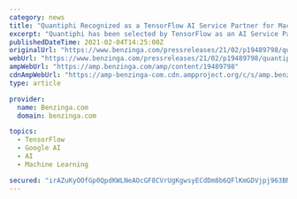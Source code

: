 ```yaml
---
category: news
title: "Quantiphi Recognized as a TensorFlow AI Service Partner for Machine Learning Led Enterprise Transformation"
excerpt: "Quantiphi has been selected by TensorFlow as an AI Service Partner to enable businesses across industries to benefit from AI-based systems and help them innovate faster,"
publishedDateTime: 2021-02-04T14:25:00Z
originalUrl: "https://www.benzinga.com/pressreleases/21/02/p19489798/quantiphi-recognized-as-a-tensorflow-ai-service-partner-for-machine-learning-led-enterprise-transf"
webUrl: "https://www.benzinga.com/pressreleases/21/02/p19489798/quantiphi-recognized-as-a-tensorflow-ai-service-partner-for-machine-learning-led-enterprise-transf"
ampWebUrl: "https://amp.benzinga.com/amp/content/19489798"
cdnAmpWebUrl: "https://amp-benzinga-com.cdn.ampproject.org/c/s/amp.benzinga.com/amp/content/19489798"
type: article

provider:
  name: Benzinga.com
  domain: benzinga.com

topics:
  - TensorFlow
  - Google AI
  - AI
  - Machine Learning

secured: "irAZuKyOOfGp0QpdKWLNeAOcGF8CVrUgKgwsyECdDm8b6QFlKmGDVjpj963BNXaqVl0i7vqv7uCYmFXhFF135pLAvythabVKEwn/XKSGrNS0nDBZL05qvOKUreemMvj7czlgxjeLkiBDxETvg4PAJr2q4MJonNRn6w8GTUOtCJhLqPZPFlWTf5WlciS0e8FnwbRW41zjLMiueqfeIFFC9eXl4pks7Px8fMpdNWDYrQZDo7fb1ortxhoSOGc/p/GAwGxl/tqN1jqTyq1PWwqFiRPqy12B259mZwFFJrZzYJxTLRAkEgkNNERwJSuvZ21H9CgHlYxOYVSX48BiF2/ughH3YxH4D1d1My861fx38jw=;UixrHiDBP+0ziDvhgbevGg=="
---
```


